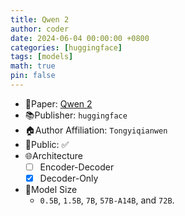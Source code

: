 ```yaml
---
title: Qwen 2
author: coder
date: 2024-06-04 00:00:00 +0800
categories: [huggingface]
tags: [models]
math: true
pin: false
---
```


- 📙Paper: [Qwen 2](https://huggingface.co/collections/Qwen/qwen2-6659360b33528ced941e557f)
- 📚Publisher: `huggingface`
- 🏠Author Affiliation: `Tongyiqianwen`
- 🔑Public: ✅
- 🌐Architecture
  + [ ] Encoder-Decoder
  + [x] Decoder-Only
- 📏Model Size
  + `0.5B`, `1.5B`, `7B`, `57B-A14B`, and `72B`.
